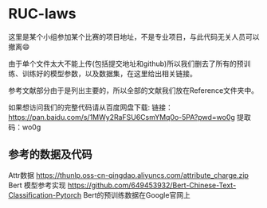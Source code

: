 # RUC-laws
这里是某个小组参加某个比赛的项目地址，不是专业项目，与此代码无关人员可以撤离:smile:

由于单个文件太大不能上传(包括提交地址和github)所以我们删去了所有的预训练、训练好的模型参数，以及数据集，在这里给出相关链接。

参考文献部分由于是列出主要的，所以全部的文献我们放在Reference文件夹中。

如果想访问我们的完整代码请从百度网盘下载:
链接：https://pan.baidu.com/s/1MWy2RaFSU6CsmYMq0o-5PA?pwd=wo0g 
提取码：wo0g

## 参考的数据及代码
Attr数据 https://thunlp.oss-cn-qingdao.aliyuncs.com/attribute_charge.zip
Bert 模型参考实现 https://github.com/649453932/Bert-Chinese-Text-Classification-Pytorch
Bert的预训练数据在Google官网上




